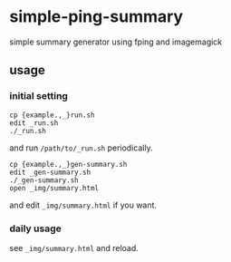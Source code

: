 # simple-ping-summary

simple summary generator using fping and imagemagick

## usage

### initial setting

```
cp {example.,_}run.sh
edit _run.sh
./_run.sh
```
and run `/path/to/_run.sh` periodically.

```
cp {example.,_}gen-summary.sh
edit _gen-summary.sh
./_gen-summary.sh
open _img/summary.html
```
and edit `_img/summary.html` if you want.

### daily usage

see `_img/summary.html` and reload.
